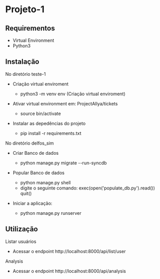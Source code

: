 # Projeto-1
  
## Requirementos 
* Virtual Environment
* Python3

## Instalação
No diretório teste-1
* Criação virtual enviroment
  * python3 -m venv env (Criação virtual enviroment)

* Ativar virtual environment em: ProjectAllya/tickets
  * source bin/activate
  
* Instalar as depedências do projeto
    * pip install -r requirements.txt
    
No diretório delfos_sim    
  
  * Criar Banco de dados
    * python manage.py migrate --run-syncdb

 * Popular Banco de dados
   * python manage.py shell
   * digite o seguinte comando:
        exec(open('populate_db.py').read())
        quit()
        
  * Iniciar a aplicação:
    * python manage.py runserver
  
## Utilização

Listar usuários
   
   * Acessar o endpoint http://localhost:8000/api/list/user
   
Analysis

   * Acessar o endpoint http://localhost:8000/api/analysis
   
